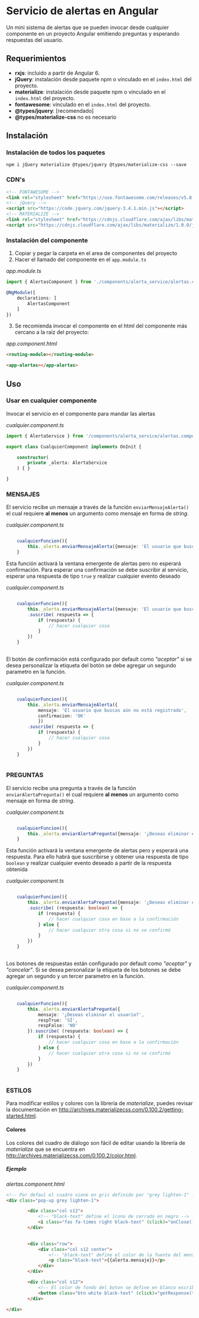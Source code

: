 # Servicio de alertas en Angular 
Un mini sistema de alertas que se pueden invocar desde cualquier componente en un proyecto Angular emitiendo preguntas y esperando respuestas del usuario.

## Requerimientos
- **rxjs**: incluido a partir de Angular 6.
- **jQuery**: instalación desde paquete npm o vínculado en el ``index.html`` del proyecto.
- **materialize**: instalación desde paquete npm o vínculado en el ``index.html`` del proyecto.
- **fontawesome**: vínculado en el ``index.html`` del proyecto.
- **@types/jquery**: [recomendado]
- **@types/materialize-css** no es necesario

## Instalación

### Instalación de todos los paquetes
`npm i jQuery materialize @types/jquery @types/materialize-css --save`


### CDN's

```html
<!-- FONTAWESOME -->
<link rel="stylesheet" href="https://use.fontawesome.com/releases/v5.8.2/css/all.css" />
<!-- jQuery -->
<script src="https://code.jquery.com/jquery-3.4.1.min.js"></script>
<!-- MATERIALIZE -->
<link rel="stylesheet" href="https://cdnjs.cloudflare.com/ajax/libs/materialize/1.0.0/css/materialize.min.css" />
<script src="https://cdnjs.cloudflare.com/ajax/libs/materialize/1.0.0/js/materialize.min.js"></script>
```


### Instalación del componente

1. Copiar y pegar la carpeta en el area de componentes del proyecto
2. Hacer el llamado del componente en el `app.module.ts`

*app.module.ts*
```ts
import { AlertasComponent } from './components/alerta_service/alertas.component';

@NgModule({
    declarations: [
        AlertasComponent
    ]
})
```

3. Se recomienda invocar el componente en el html del componente más cercano a la raíz del proyecto:

*app.component.html*
```html
<routing-module></routing-module>

<app-alertas></app-alertas>
```




## Uso

### Usar en cualquier componente

Invocar el servicio en el componente para mandar las alertas

*cualquier.component.ts*
```ts
import { AlertaService } from '/components/alerta_service/alertas.component';

export class CualquierComponent implements OnInit {

    constructor(
        private _alerta: AlertaService
    ) { }

}
```


### MENSAJES

El servicio recibe un mensaje a través de la función `enviarMensajeAlerta()` el cual requiere **al menos** un argumento como mensaje en forma de *string*.

*cualquier.component.ts*
```ts

    cualquierFuncion(){
        this._alerta.enviarMensajeAlerta({mensaje: 'El usuario que buscas aún no está registrado'})
    }

```

Esta función activará la ventana emergente de alertas pero no esperará confirmación. Para esperar una confirmación se debe suscribir al servicio, esperar una respuesta de tipo `true` y realizar cualquier evento deseado

*cualquier.component.ts*
```ts

    cualquierFuncion(){
        this._alerta.enviarMensajeAlerta({mensaje: 'El usuario que buscas aún no está registrado'})
        .suscribe( respuesta => {
            if (respuesta) {
                // hacer cualquier cosa
            }
        })
    }
    
```

El botón de confirmación está configurado por default como *"aceptar"* si se desea personalizar la etiqueta del botón se debe agregar un segundo parametro en la función.


*cualquier.component.ts*
```ts

    cualquierFuncion(){
        this._alerta.enviarMensajeAlerta({
            mensaje: 'El usuario que buscas aún no está registrado',
            confirmacion: 'OK'
            })
        .suscribe( respuesta => {
            if (respuesta) {
                // hacer cualquier cosa
            }
        })
    }
    
```

### PREGUNTAS

El servicio recibe una pregunta a través de la función `enviarAlertaPregunta()` el cual requiere **al menos** un argumento como mensaje en forma de *string*.

*cualquier.component.ts*
```ts

    cualquierFuncion(){
        this._alerta.enviarAlertaPregunta({mensaje: '¿Deseas eliminar el usuario?'})
    }

```

Esta función activará la ventana emergente de alertas pero y esperará una respuesta. Para ello habrá que suscribirse y obtener una respuesta de tipo `boolean` y realizar cualquier evento deseado a partir de la respuesta obtenida

*cualquier.component.ts*
```ts

    cualquierFuncion(){
        this._alerta.enviarAlertaPregunta({mensaje: '¿Deseas eliminar el usuario?'})
        .suscribe( (respuesta: boolean) => {
            if (respuesta) {
                // hacer cualquier cosa en base a la confirmación
            } else {
                // hacer cualquier otra cosa si no se confirmó
            }
        })
    }
    
```

Los botones de respuestas están configurado por default como *"aceptar"* y *"cancelar"*. Si se desea personalizar la etiqueta de los botones se debe agregar un segundo y un tercer parametro en la función.


*cualquier.component.ts*
```ts

    cualquierFuncion(){
        this._alerta.enviarAlertaPregunta({
            mensaje: '¿Deseas eliminar el usuario?',
            respTrue: 'SÍ',
            respFalse: 'NO'
        }).suscribe( (respuesta: boolean) => {
            if (respuesta) {
                // hacer cualquier cosa en base a la confirmación
            } else {
                // hacer cualquier otra cosa si no se confirmó
            }
        })
    }
    
```


### ESTILOS

Para modificar estilos y colores con la librería de *materialize*, puedes revisar la documentación en http://archives.materializecss.com/0.100.2/getting-started.html.

#### Colores

Los colores del cuadro de diálogo son fácil de editar usando la librería de *materialize* que se encuentra en http://archives.materializecss.com/0.100.2/color.html.

##### Ejemplo
*alertas.component.html*
```html
<!-- Por defaul el cuadro viene en gris definido por "grey lighten-1" -->
<div class="pop-up grey lighten-1"> 

        <div class="col s12">
            <!-- "black-text" define el ícono de cerrado en negro -->
            <i class="fas fa-times right black-text" (click)="onClose()"></i>
        </div>

        
        <div class="row">
            <div class="col s12 center">
                <!-- "black-text" define el color de la fuente del mensaje en negro -->
                <p class="black-text">{{alerta.mensaje}}</p>
            </div>
        </div>

        <div class="col s12">
            <!-- El color de fondo del boton se define en blanco escribiendo "white" y el texto en negro -->
            <button class="btn white black-text" (click)="getResponse(true)">{{alerta.confirmacion}}</button>
        </div>

</div>
```

